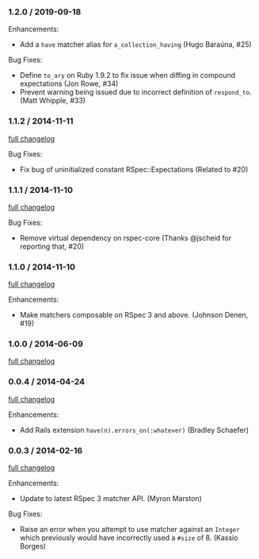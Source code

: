 ### 1.2.0 / 2019-09-18

Enhancements:

* Add a `have` matcher alias for `a_collection_having` (Hugo Baraúna, #25)

Bug Fixes:

* Define `to_ary` on Ruby 1.9.2 to fix issue when diffing in compound expectations
  (Jon Rowe, #34)
* Prevent warning being issued due to incorrect definition of `respond_to`.
  (Matt Whipple, #33)

### 1.1.2 / 2014-11-11

[full changelog](http://github.com/rspec/rspec-collection_matchers/compare/v1.1.1...v1.1.2)

Bug Fixes:

* Fix bug of uninitialized constant RSpec::Expectations (Related to #20)

### 1.1.1 / 2014-11-10

[full changelog](http://github.com/rspec/rspec-collection_matchers/compare/v1.1.0...v1.1.1)

Bug Fixes:

* Remove virtual dependency on rspec-core (Thanks @jscheid for reporting that, #20)

### 1.1.0 / 2014-11-10

[full changelog](http://github.com/rspec/rspec-collection_matchers/compare/v1.0.0...v1.1.0)

Enhancements:

* Make matchers composable on RSpec 3 and above. (Johnson Denen, #19)

### 1.0.0 / 2014-06-09

[full changelog](http://github.com/rspec/rspec-collection_matchers/compare/v0.0.4...v1.0.0)

### 0.0.4 / 2014-04-24

[full changelog](http://github.com/rspec/rspec-collection_matchers/compare/v0.0.3...v0.0.4)

Enhancements:

* Add Rails extension `have(n).errors_on(:whatever)` (Bradley Schaefer)

### 0.0.3 / 2014-02-16

[full changelog](http://github.com/rspec/rspec-collection_matchers/compare/v0.0.2...v0.0.3)

Enhancements:

* Update to latest RSpec 3 matcher API. (Myron Marston)

Bug Fixes:

* Raise an error when you attempt to use matcher against an `Integer`
  which previously would have incorrectly used a `#size` of 8. (Kassio Borges)

